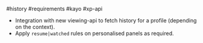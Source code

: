 #history #requirements #kayo #xp-api

- Integration with new viewing-api to fetch history for a profile (depending on the context).
- Apply `resume|watched` rules on personalised panels as required.